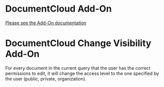 
# DocumentCloud Add-On

[Please see the Add-On documentation](https://github.com/MuckRock/documentcloud-hello-world-addon/wiki/)

# DocumentCloud Change Visibility Add-On
For every document in the current query that the user has the correct permissions to edit, it will change the access level to the one specified by the user (public, private, organization). 
